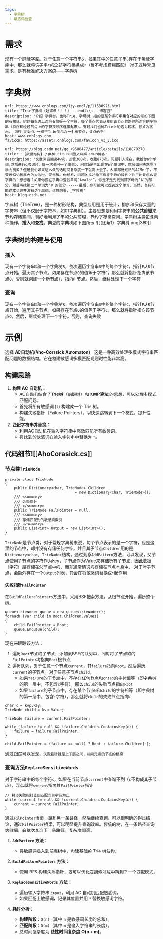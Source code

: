 ```yaml
---
tags:
  - 字典树
  - 敏感词检查
---
```

# 需求
现有一个屏蔽字库。对于任意一个字符串`S`，如果其中的任意子串`C`存在于屏蔽字库中，那么就将该子串`C`的全部字符替换成`*`（暂不考虑模糊匹配）
对于这种常见需求，是有标准解决方案的——字典树
# 字典树
```cardlink
url: https://www.cnblogs.com/ljy-endl/p/11530976.html
title: "Trie字典树（超详细！！！） - endl\\n - 博客园"
description: "介绍 字典树，也称Trie、字母树，指的是某个字符串集合对应的形如下图的有根树。树的每条边上对应有恰好一个字符，每个顶点代表从根到该节点的路径所对应的字符串（将所有经过的边上的字符按顺序连接起来）。有时我们也称Trie上的边为转移，顶点为状态。 流程 初始化 一棵空Trie仅包含一个根节点，该点的字"
host: www.cnblogs.com
favicon: https://assets.cnblogs.com/favicon_v3_2.ico
```

```cardlink
url: https://blog.csdn.net/qq_49688477/article/details/118879270
title: "【数据结构】字典树TrieTree图文详解-CSDN博客"
description: "文章浏览阅读4w次，点赞308次，收藏873次。问题引入现在，我给你n个单词,然后进行q次询问，每一次询问一个单词b，问你b是否出现在n个单词中，你会如何去求呢？暴力搜索？但是我们如果这么做的话时间复杂度一下就高上去了。大家都是成熟的ACMer了，不要再惦记着暴力的方法啦，要优雅。你想想，问题的描述像不像查字典的操作？你平时是怎么查字典的？想想看？如果你要在字典中查找单词“Avalon”，你是不是先找到首字母为‘A’的部分，然后再找第二个单词为‘V’的部分······最后，你可能可以找到这个单词，当然，也有可能这本词典并没有这个单词。你想想看，_字典树"
host: blog.csdn.net
```
字典树（TrieTree），是一种树形结构，典型应用是用于统计，排序和保存大量的字符串（但不仅限于字符串，如01字典树）。主要思想是利用字符串的**公共前缀**来节约存储空间。很好地利用了串的公共前缀，节约了存储空间。字典树主要包含两种操作，**插入**和**查找**。典型的字典树如下图所示
![[（图解1）字典树.png|380]]
## 字典树的构建与使用
### 插入
现有一个字符串`S`和一个字典树`R`，依次遍历字符串`S`中的每个字符`C`，指针`P`从`R`节点开始，遍历其子节点，如果存在节点`Q`的值等于字符`C`，那么就将指针指向该节点`Q`，否则就创建一个新节点`T`，指向`P`
节点。然后，继续处理下一个字符
### 查询
现有一个字符串`S`和一个字典树`R`，依次遍历字符串`S`中的每个字符`C`，指针`P`从`R`节点开始，遍历其子节点，如果存在节点`Q`的值等于字符`C`，那么就将指针指向该节点`Q`，然后，继续处理下一个字符。否则，查询失败
# 示例
选择 **AC自动机(Aho-Corasick Automaton)**，这是一种高效处理多模式字符串匹配问题的数据结构。它在构建敏感词多模匹配规则时性能非常高。
## 构建思路
1. **构建 AC 自动机：**
    - AC自动机结合了**Trie树**（前缀树）和 **KMP算法** 的思想，可以处理多模式匹配问题。
    - 首先将所有敏感词 (`l`) 构建成一个 Trie 树。
    - 构建失败指针（Failure Pointers），以快速跳转到下一个模式，提升性能。
2. **匹配字符串并替换：**
    - 利用AC自动机在输入字符串中高效匹配所有敏感词。
    - 将找到的敏感词在输入字符串中替换为 `*`。
## 代码细节![[AhoCorasick.cs]]
### 节点类`TrieNode`
```CSharp
private class TrieNode
{
    public Dictionary<char, TrieNode> Children 
                                = new Dictionary<char, TrieNode>();
    /// <summary>
    /// 失败指针
    /// </summary>
    public TrieNode FailPointer = null;
    /// <summary>
    /// 存储匹配到的敏感词索引
    /// </summary>
    public List<int> Output = new List<int>();
}
```
`TrieNode`是节点类，对于常规字典树来说，每个节点表示的是一个字符，但是这里的节点中，却并没有存储任何字符，并且其子节点`Children`用的是`Dictionary<char, TrieNode>`结构。通过观察`AddPattern`方法，可以发现，父节点使用子节点的字符作为Key，子节点作为Value来存储所有子节点，因此数据（字符）是存储在父节点中的，而非通常情况的存储在节点本身中。
对于叶子节点，会额外存在一个`Output`列表，其会在将敏感词替换成`*`起作用
#### 失败指针`FailPointer`
在`BuildFailurePointers`方法中，采用BSF搜索方法，从根节点开始，遍历整个树。
```CSharp
Queue<TrieNode> queue = new Queue<TrieNode>();
foreach (var child in Root.Children.Values)        
{
    child.FailPointer = Root;
    queue.Enqueue(child);
}
```
现在来跟踪该方法：
1. 遍历`Root`节点的子节点，添加到BSF的队列中，同时将子节点的的`FailPointer`均指向`Root`根节点
2. 遍历队列，对于任意一个节点`current`，其`failure`指向`Root`。然后遍历`current`的子节点。对于任意子节点`child`，
	- 如果`failure`的子节点中，不存在任何节点和`child`的字符相等（即字典树的第一层中，不包含`c`字符），那么`child`的失败节点指向`Root`
	- 如果`failure`的子节点中，存在某个节点`N`和`child`的字符相等（即字典树的第一层中，包含`c`字符），那么就将`child`的失败节点指向`N`
```CSharp
char c = kvp.Key;
TrieNode child = kvp.Value;

TrieNode failure = current.FailPointer;

while (failure != null && !failure.Children.ContainsKey(c)) {
    failure = failure.FailPointer;
}

child.FailPointer = (failure == null) ? Root : failure.Children[c];
```
通过跟踪可以发现，`失败指针就是上下层之间，相同元素的节点的桥梁`
### 查询方法`ReplaceSensitiveWords`
对于字符串中的每个字符`c`，如果在当前节点`current`中查询不到（`c`不构成其子节点），那么就将`current`指向其`FailPointer`指针
```CSharp
// 移动失败指针直到匹配当前字符为止
while (current != null && !current.Children.ContainsKey(c)) {
    current = current.FailPointer;
}
```
通过`FilPointer`桥梁，跳到另一条路径，然后继续查询。可以很明确的得出结论，通过`FilPointer`桥梁，可以明显提升查询效率。传统的树，在一条路径查询失败后，会依次查询下一条路径，复杂度很高。

1. **`AddPattern` 方法：**
    
    - 将敏感词插入到前缀树中，构建基础的 Trie 树结构。
2. **`BuildFailurePointers` 方法：**
    
    - 使用 BFS 构建失败指针，这可以优化在搜索过程中跳到下一个匹配模式。
3. **`ReplaceSensitiveWords` 方法：**
    
    - 遍历输入字符串 `input`，利用 AC 自动机匹配敏感词。
    - 如果匹配上敏感词，记录其位置并用 `*` 替换敏感词字符。
4. **耗时分析**：
    
    - **构建阶段**：`O(n)`（其中 `n` 是敏感词长度的总和）。
    - **匹配阶段**：`O(m)`（其中 `m` 是输入字符串的长度）。
    - 总时间复杂度为 **线性时间复杂度 O(n + m)**。